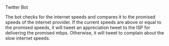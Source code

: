 Twitter Bot

The bot checks for the internet speeds and compares it to the promised speeds of the internet provider.
If the current speeds are above or equal to the promised speeds, it will tweet an appreciation tweet
to the ISP for delivering the promised mbps. Otherwise, it will tweet to complain about the slow 
internet speeds.